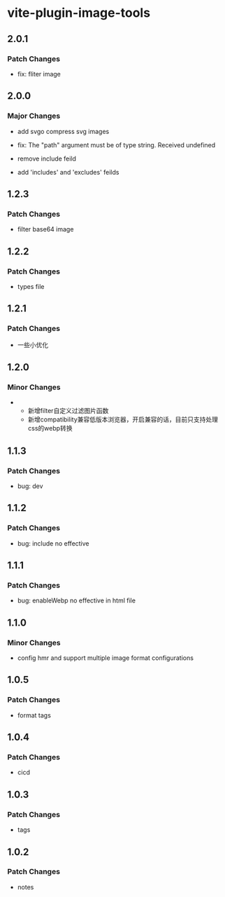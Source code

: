 # vite-plugin-image-tools

## 2.0.1

### Patch Changes

- fix: fliter image

## 2.0.0

### Major Changes

- add svgo compress svg images

- fix: The "path" argument must be of type string. Received undefined
- remove include feild
- add 'includes' and 'excludes' feilds

## 1.2.3

### Patch Changes

- filter base64 image

## 1.2.2

### Patch Changes

- types file

## 1.2.1

### Patch Changes

- 一些小优化

## 1.2.0

### Minor Changes

- - 新增filter自定义过滤图片函数
  - 新增compatibility兼容低版本浏览器，开启兼容的话，目前只支持处理css的webp转换

## 1.1.3

### Patch Changes

- bug: dev

## 1.1.2

### Patch Changes

- bug: include no effective

## 1.1.1

### Patch Changes

- bug: enableWebp no effective in html file

## 1.1.0

### Minor Changes

- config hmr and support multiple image format configurations

## 1.0.5

### Patch Changes

- format tags

## 1.0.4

### Patch Changes

- cicd

## 1.0.3

### Patch Changes

- tags

## 1.0.2

### Patch Changes

- notes
